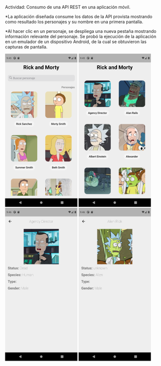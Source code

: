 Actividad: Consumo de una API REST en una aplicación móvil.

*La aplicación diseñada consume los datos de la API provista mostrando como resultado los personajes y su nombre en una primera pantalla. 

*Al hacer clic en un personaje, se despliega una nueva pestaña mostrando información relevante del personaje. 
Se probó la ejecución de la aplicación en un emulador de un dispositivo Android, de la cual se obtuvieron las capturas de pantalla. 

<img src="https://github.com/javierwo/RickAndMorty/blob/master/flutter_app_1/screenshots/S1.png" height="500" title="hover text">
<img src="https://github.com/javierwo/RickAndMorty/blob/master/flutter_app_1/screenshots/S2.png" height="500" title="hover text">
<img src="https://github.com/javierwo/RickAndMorty/blob/master/flutter_app_1/screenshots/S3.png" height="500" title="hover text">
<img src="https://github.com/javierwo/RickAndMorty/blob/master/flutter_app_1/screenshots/S4.png" height="500" title="hover text">